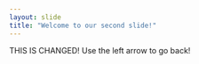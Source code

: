 ```yaml
---
layout: slide
title: "Welcome to our second slide!"
---
```

THIS IS CHANGED!
Use the left arrow to go back!
